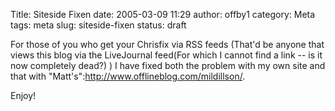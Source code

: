 Title: Siteside Fixen
date: 2005-03-09 11:29
author: offby1
category: Meta
tags: meta
slug: siteside-fixen
status: draft

For those of you who get your Chrisfix via RSS feeds (That'd be anyone that views this blog via the LiveJournal feed(For which I cannot find a link -- is it now completely dead?) ) I have fixed both the problem with my own site and that with "Matt's":http://www.offlineblog.com/mildillson/.

Enjoy!
